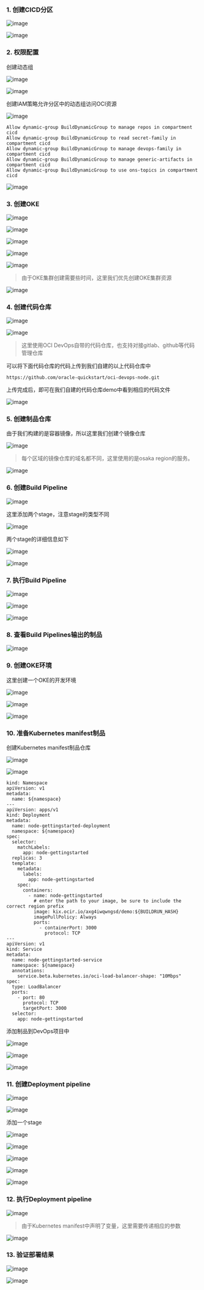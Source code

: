 

### 1. 创建CICD分区

![image](https://user-images.githubusercontent.com/4653664/177750139-a9787dbb-f6f7-4885-8a3d-ad4b40d0e471.png)

![image](https://user-images.githubusercontent.com/4653664/177750069-b9fc7464-c18d-445b-a17b-9a4570afd0b7.png)


### 2. 权限配置

创建动态组

![image](https://user-images.githubusercontent.com/4653664/177751359-136d4a16-0e16-49ee-b8a9-821108de2a7b.png)

![image](https://user-images.githubusercontent.com/4653664/177751553-e1c4af9a-eb77-4375-a858-25a4b071665c.png)

创建IAM策略允许分区中的动态组访问OCI资源

![image](https://user-images.githubusercontent.com/4653664/177752610-010ab952-c3bf-4354-80b0-1f6c1984cfe0.png)


```
Allow dynamic-group BuildDynamicGroup to manage repos in compartment cicd
Allow dynamic-group BuildDynamicGroup to read secret-family in compartment cicd
Allow dynamic-group BuildDynamicGroup to manage devops-family in compartment cicd
Allow dynamic-group BuildDynamicGroup to manage generic-artifacts in compartment cicd
Allow dynamic-group BuildDynamicGroup to use ons-topics in compartment cicd
```

![image](https://user-images.githubusercontent.com/4653664/177752643-8f2c0a94-1d40-40d1-9210-9b5ff8449d21.png)


### 3. 创建OKE

![image](https://user-images.githubusercontent.com/4653664/177766950-d0adb5c1-f14d-41a6-ada7-5fbed2fa8b18.png)

![image](https://user-images.githubusercontent.com/4653664/177767360-323748b8-6e01-4739-94ac-cd57912b57fc.png)

![image](https://user-images.githubusercontent.com/4653664/177767526-95d568ca-31b3-4021-80d1-dd3b04a28355.png)

![image](https://user-images.githubusercontent.com/4653664/177767655-ec6c35f5-bbc5-47b7-9ab5-b3b432dd52c8.png)

![image](https://user-images.githubusercontent.com/4653664/177767734-8669825e-21f5-4355-9cad-5f43b6b9aa2e.png)

> 由于OKE集群创建需要些时间，这里我们优先创建OKE集群资源

![image](https://user-images.githubusercontent.com/4653664/177769133-a4474188-cc60-4448-be0a-fa1887aa9991.png)

### 4. 创建代码仓库

![image](https://user-images.githubusercontent.com/4653664/177764397-d1fa3706-1b1f-4cd0-bc1b-e5f27468d604.png)

![image](https://user-images.githubusercontent.com/4653664/177764461-e2fbd102-c136-4098-b70e-2be2388ba9ce.png)

> 这里使用OCI DevOps自带的代码仓库，也支持对接gitlab、github等代码管理仓库

可以将下面代码仓库的代码上传到我们自建的以上代码仓库中

```
https://github.com/oracle-quickstart/oci-devops-node.git
```

上传完成后，即可在我们自建的代码仓库demo中看到相应的代码文件

![image](https://user-images.githubusercontent.com/4653664/177765147-1b0ecd80-604d-4e8c-873c-386ae3e1c483.png)

### 5. 创建制品仓库

由于我们构建的是容器镜像，所以这里我们创建个镜像仓库

![image](https://user-images.githubusercontent.com/4653664/177765458-31ed0717-8dcf-4f1d-8b94-4655b736a18d.png)

> 每个区域的镜像仓库的域名都不同，这里使用的是osaka region的服务。

![image](https://user-images.githubusercontent.com/4653664/177765586-d2fbd182-7160-4b38-83a7-c0073a2ea2d7.png)

### 6. 创建Build Pipeline

![image](https://user-images.githubusercontent.com/4653664/177765744-e87a2309-6374-41b7-83f5-60d594f1cfb2.png)

这里添加两个stage，注意stage的类型不同

![image](https://user-images.githubusercontent.com/4653664/177765994-879cdf74-105f-45e4-b788-b7c0d218530b.png)

两个stage的详细信息如下

![image](https://user-images.githubusercontent.com/4653664/177765837-e74e57e2-94df-46a4-9ee7-578554a81718.png)

![image](https://user-images.githubusercontent.com/4653664/177765914-96269599-3372-40fd-af9a-8763d3a7fdb7.png)

### 7. 执行Build Pipeline

![image](https://user-images.githubusercontent.com/4653664/177766193-fb2c8b38-ee19-4d1c-afc9-79c7f2f718d0.png)

![image](https://user-images.githubusercontent.com/4653664/177766264-d23cd405-4c55-4231-a892-9260aa80926c.png)

![image](https://user-images.githubusercontent.com/4653664/177767229-9a095e67-332f-4886-93e5-4f06edff61a6.png)


### 8. 查看Build Pipelines输出的制品

![image](https://user-images.githubusercontent.com/4653664/177768564-cf84e766-2c4b-40a9-9026-a0c4ed593770.png)

### 9. 创建OKE环境

这里创建一个OKE的开发环境

![image](https://user-images.githubusercontent.com/4653664/177768805-ac7b2471-bf4d-4276-a071-2b8eca3b88a0.png)

![image](https://user-images.githubusercontent.com/4653664/177768859-89c24d19-2b44-41ea-b92d-2e4a9f9e36d8.png)

![image](https://user-images.githubusercontent.com/4653664/177768938-188c4b10-e92b-47c5-b46d-7acad2f3f05b.png)


### 10. 准备Kubernetes manifest制品

创建Kubernetes manifest制品仓库

![image](https://user-images.githubusercontent.com/4653664/177772461-8544ba3d-6282-46f8-8f67-bdbc17e99fa8.png)

![image](https://user-images.githubusercontent.com/4653664/177773412-36aafbd6-8ade-4fae-9975-62540d8de1bc.png)

```
kind: Namespace
apiVersion: v1
metadata:
  name: ${namespace}
---
apiVersion: apps/v1
kind: Deployment
metadata:
  name: node-gettingstarted-deployment
  namespace: ${namespace}
spec:
  selector:
    matchLabels:
      app: node-gettingstarted
  replicas: 3
  template:
    metadata:
      labels:
        app: node-gettingstarted
    spec:
      containers:
        - name: node-gettingstarted
          # enter the path to your image, be sure to include the correct region prefix
          image: kix.ocir.io/axg4iwqwngsd/demo:${BUILDRUN_HASH}
          imagePullPolicy: Always
          ports:
            - containerPort: 3000
              protocol: TCP
---
apiVersion: v1
kind: Service
metadata:
  name: node-gettingstarted-service
  namespace: ${namespace}
  annotations: 
    service.beta.kubernetes.io/oci-load-balancer-shape: "10Mbps"
spec:
  type: LoadBalancer
  ports:
    - port: 80
      protocol: TCP
      targetPort: 3000
  selector:
    app: node-gettingstarted

```

添加制品到DevOps项目中

![image](https://user-images.githubusercontent.com/4653664/177774238-6fb49450-93d0-4a67-af87-b174f7898b71.png)

![image](https://user-images.githubusercontent.com/4653664/177774347-851108ee-6128-45d6-b956-50bec4fabba4.png)

![image](https://user-images.githubusercontent.com/4653664/177774541-311c5453-dbea-438f-9195-978eead850e8.png)



### 11. 创建Deployment pipeline

![image](https://user-images.githubusercontent.com/4653664/177769310-354cfcca-6421-4789-a2a6-88a6f4104ddf.png)

![image](https://user-images.githubusercontent.com/4653664/177769382-42938545-ad56-4728-8dfe-13690f404831.png)

添加一个stage

![image](https://user-images.githubusercontent.com/4653664/177769462-cbcb2927-7d52-42f4-993c-5656c5d3f78b.png)

![image](https://user-images.githubusercontent.com/4653664/177774653-c5530da3-945b-4826-ac4d-02df3e5ece27.png)



![image](https://user-images.githubusercontent.com/4653664/177774723-b697917a-2e20-4a3f-9409-4da9fc454e39.png)

![image](https://user-images.githubusercontent.com/4653664/177774839-42a42615-3fe2-4358-a51e-abf1084e89ec.png)


![image](https://user-images.githubusercontent.com/4653664/177774985-52f82780-7781-46e0-86c6-4c29899b6ad4.png)

### 12. 执行Deployment pipeline

![image](https://user-images.githubusercontent.com/4653664/177776058-139a1b1a-8100-440a-9eb0-9bb9cc98de3a.png)

> 由于Kubernetes manifest中声明了变量，这里需要传递相应的参数

![image](https://user-images.githubusercontent.com/4653664/177775813-92e9e17f-5f94-45e4-a492-f1714f9e96af.png)

### 13. 验证部署结果

![image](https://user-images.githubusercontent.com/4653664/177778558-6c7d1a15-91e2-45b5-b80a-e8d745495733.png)

![image](https://user-images.githubusercontent.com/4653664/177778681-b812497e-6d6e-4378-9bb5-e77dd9840871.png)



